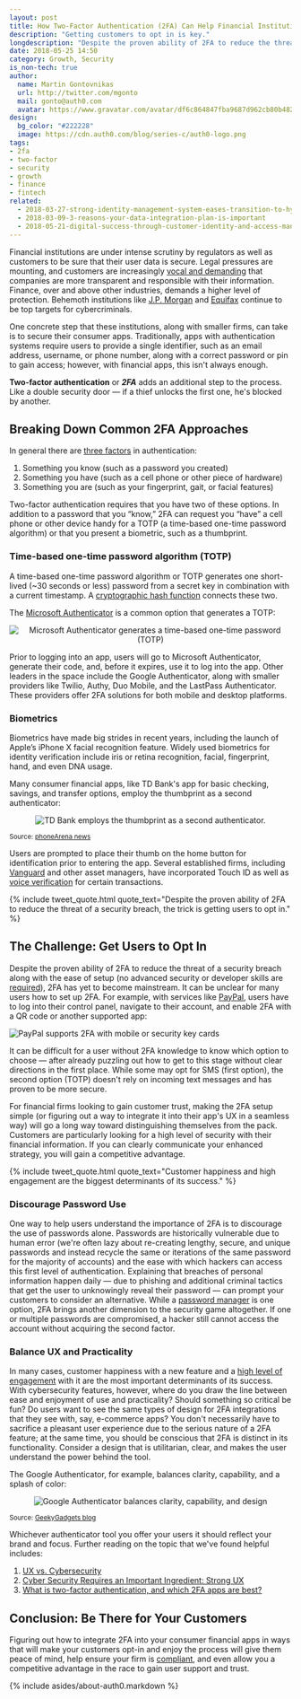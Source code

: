 ```yaml
---
layout: post
title: How Two-Factor Authentication (2FA) Can Help Financial Institutions Reduce Data Breaches
description: "Getting customers to opt in is key."
longdescription: "Despite the proven ability of 2FA to reduce the threat of a security breach, getting customers to opt in is key."
date: 2018-05-25 14:50
category: Growth, Security
is_non-tech: true
author:
  name: Martin Gontovnikas
  url: http://twitter.com/mgonto
  mail: gonto@auth0.com
  avatar: https://www.gravatar.com/avatar/df6c864847fba9687d962cb80b482764??s=60
design:
  bg_color: "#222228"
  image: https://cdn.auth0.com/blog/series-c/auth0-logo.png
tags:
- 2fa
- two-factor
- security
- growth
- finance
- fintech
related:
  - 2018-03-27-strong-identity-management-system-eases-transition-to-hybrid-cloud
  - 2018-03-09-3-reasons-your-data-integration-plan-is-important
  - 2018-05-21-digital-success-through-customer-identity-and-access-management
---
```


Financial institutions are under intense scrutiny by regulators as well as customers to be sure that their user data is secure. Legal pressures are mounting, and customers are increasingly [vocal and demanding](https://auth0.com/blog/cambridge-analytica-and-facebook/) that companies are more transparent and responsible with their information. Finance, over and above other industries, demands a higher level of protection. Behemoth institutions like [J.P. Morgan](https://dealbook.nytimes.com/2014/12/22/entry-point-of-jpmorgan-data-breach-is-identified/?mtrref=www.google.com&gwh=7D07D481AE355F1F8949A1C514F4B11C&gwt=pay&assetType=nyt_now) and [Equifax](https://finance.yahoo.com/news/equifax-reveals-many-ssns-credit-cards-passports-hacked-182355107.html) continue to be top targets for cybercriminals. 

One concrete step that these institutions, along with smaller firms, can take is to secure their consumer apps. Traditionally, apps with authentication systems require users to provide a single identifier, such as an email address, username, or phone number, along with a correct password or pin to gain access; however, with financial apps, this isn't always enough.

**Two-factor authentication** or ***2FA*** adds an additional step to the process. Like a double security door — if a thief unlocks the first one, he's blocked by another.

## Breaking Down Common 2FA Approaches

In general there are [three factors](https://preview.pcmag.com/feature/358289/two-factor-authentication-who-has-it-and-how-to-set-it-up) in authentication:

1. Something you know (such as a password you created)
2. Something you have (such as a cell phone or other piece of hardware)
3. Something you are (such as your fingerprint, gait, or facial features)

Two-factor authentication requires that you have two of these options. In addition to a password that you “know,” 2FA can request you “have” a cell phone or other device handy for a TOTP (a time-based one-time password algorithm) or that you present a biometric, such as a thumbprint. 

### Time-based one-time password algorithm (TOTP)

A time-based one-time password algorithm or TOTP generates one short-lived (~30 seconds or less) password from a secret key in combination with a current timestamp. A [cryptographic hash function](https://www.lifewire.com/cryptographic-hash-function-2625832) connects these two. 

The [Microsoft Authenticator](https://docs.microsoft.com/en-us/azure/multi-factor-authentication/end-user/microsoft-authenticator-app-how-to) is a common option that generates a TOTP:

<p style="text-align: center;">
  <img src="https://cdn.auth0.com/blog/how-two-factor-authentication-can-help-financial-institutions-reduce-data-breaches/microsoft-authenticator-generates-a-totp.png" alt="Microsoft Authenticator generates a time-based one-time password (TOTP)">
</p>

Prior to logging into an app, users will go to Microsoft Authenticator, generate their code, and, before it expires, use it to log into the app. Other leaders in the space include the Google Authenticator, along with smaller providers like Twilio, Authy, Duo Mobile, and the LastPass Authenticator. These providers offer 2FA solutions for both mobile and desktop platforms. 

### Biometrics

Biometrics have made big strides in recent years, including the launch of Apple’s iPhone X facial recognition feature. Widely used biometrics for identity verification include iris or retina recognition, facial, fingerprint, hand, and even DNA usage. 

Many consumer financial apps, like TD Bank's app for basic checking, savings, and transfer options, employ the thumbprint as a second authenticator: 

<p style="text-align: center;">
  <img src="https://cdn.auth0.com/blog/how-two-factor-authentication-can-help-financial-institutions-reduce-data-breaches/td-bank-employs-thumbprint-for-2fa.jpg" alt="TD Bank employs the thumbprint as a second authenticator.">
  <figcaption>
    <small>
      Source: <a href="https://www.phonearena.com/news/How-to-use-your-fingerprint-scanner-to-log-in-websites-on-a-Samsung-smartphone_id73835">phoneArena news</a>
    </small>
  </figcaption>
</p>

Users are prompted to place their thumb on the home button for identification prior to entering the app. Several established firms, including [Vanguard](https://personal.vanguard.com/us/insights/article/mobile-touch-id-062016?lang=en) and other asset managers, have incorporated Touch ID as well as [voice verification](https://investor.vanguard.com/account-conveniences/voice-verification) for certain transactions.

{% include tweet_quote.html quote_text="Despite the proven ability of 2FA to reduce the threat of a security breach, the trick is getting users to opt in." %}

## The Challenge: Get Users to Opt In

Despite the proven ability of 2FA to reduce the threat of a security breach along with the ease of setup (no advanced security or developer skills are [required](https://auth0.com/learn/two-factor-authentication/)), 2FA has yet to become mainstream. It can be unclear for many users how to set up 2FA. For example, with services like [PayPal](https://www.paypal.com/us/selfhelp/article/how-do-i-enable-2fa-(two-factor-authentication)-for-my-paypal-powered-by-braintree-user-faq3500), users have to log into their control panel, navigate to their account, and enable 2FA with a QR code or another supported app:

![PayPal supports 2FA with mobile or security key cards](https://cdn.auth0.com/blog/how-two-factor-authentication-can-help-financial-institutions-reduce-data-breaches/paypal-supports-2fa-with-mobile-or-security-keys.png)

It can be difficult for a user without 2FA knowledge to know which option to choose — after already puzzling out how to get to this stage without clear directions in the first place. While some may opt for SMS (first option), the second option (TOTP) doesn't rely on incoming text messages and has proven to be more secure. 

For financial firms looking to gain customer trust, making the 2FA setup simple (or figuring out a way to integrate it into their app's UX in a seamless way) will go a long way toward distinguishing themselves from the pack. Customers are particularly looking for a high level of security with their financial information. If you can clearly communicate your enhanced strategy, you will gain a competitive advantage.

{% include tweet_quote.html quote_text="Customer happiness and high engagement are the biggest determinants of its success." %}

### Discourage Password Use

One way to help users understand the importance of 2FA is to discourage the use of passwords alone. Passwords are historically vulnerable due to human error (we're often lazy about re-creating lengthy, secure, and unique passwords and instead recycle the same or iterations of the same password for the majority of accounts) and the ease with which hackers can access this first level of authentication. Explaining that breaches of personal information happen daily — due to phishing and additional criminal tactics that get the user to unknowingly reveal their password — can prompt your customers to consider an alternative. While a [password manager](https://www.pcmag.com/article2/0,2817,2407168,00.asp) is one option, 2FA brings another dimension to the security game altogether. If one or multiple passwords are compromised, a hacker still cannot access the account without acquiring the second factor.

### Balance UX and Practicality

In many cases, customer happiness with a new feature and a [high level of engagement](https://www.youtube.com/watch?v=30f_lVQBzYs) with it are the most important determinants of its success. With cybersecurity features, however, where do you draw the line between ease and enjoyment of use and practicality? Should something so critical be fun? Do users want to see the same types of design for 2FA integrations that they see with, say, e-commerce apps? You don't necessarily have to sacrifice a pleasant user experience due to the serious nature of a 2FA feature; at the same time, you should be conscious that 2FA is distinct in its functionality. Consider a design that is utilitarian, clear, and makes the user understand the power behind the tool. 

The Google Authenticator, for example, balances clarity, capability, and a splash of color:

<p style="text-align: center;">
  <img src="https://cdn.auth0.com/blog/how-two-factor-authentication-can-help-financial-institutions-reduce-data-breaches/google-authenticator-balances-clarity-capability-design.jpg" alt="Google Authenticator balances clarity, capability, and design">
  <figcaption>
    <small>
      Source: <a href="https://www.geeky-gadgets.com/google-authenticator-ios-app-update-removes-user-accounts-04-09-2013/">GeekyGadgets blog</a>
    </small>
  </figcaption>
</p>

Whichever authenticator tool you offer your users it should reflect your brand and focus. Further reading on the topic that we've found helpful includes:

1. [UX vs. Cybersecurity](https://medium.com/@4Barel/ux-vs-cybersecurity-3eedf77ed6e7)
2. [Cyber Security Requires an Important Ingredient: Strong UX](https://hackernoon.com/cyber-security-requires-an-important-ingredient-strong-ux-d0727a0c076)
3. [What is two-factor authentication, and which 2FA apps are best?](https://www.pcworld.com/article/3225913/security/what-is-two-factor-authentication-and-which-2fa-apps-are-best.html)

## Conclusion: Be There for Your Customers 

Figuring out how to integrate 2FA into your consumer financial apps in ways that will make your customers opt-in and enjoy the process will give them peace of mind, help ensure your firm is [compliant](https://auth0.com/gdpr), and even allow you a competitive advantage in the race to gain user support and trust.

{% include asides/about-auth0.markdown %}
